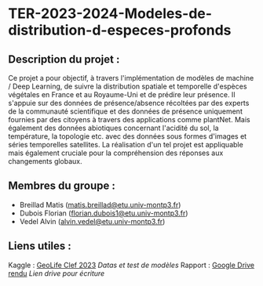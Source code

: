 # TER-2023-2024-Modeles-de-distribution-d-especes-profonds

## Description du projet :

Ce projet a pour objectif, à travers l'implémentation de modèles de machine / Deep Learning, de suivre la distribution spatiale et temporelle d'espèces végétales en France et au Royaume-Uni et de prédire leur présence.
Il s'appuie sur des données de présence/absence récoltées par des experts de la communauté scientifique et des données de présence uniquement fournies par des citoyens à travers des applications comme plantNet. Mais également des données abiotiques concernant l'acidité du sol, la température, la topologie etc. avec des données sous formes d'images et séries temporelles satellites.
La réalisation d'un tel projet est appliquable mais également cruciale pour la compréhension des réponses aux changements globaux. 

## Membres du groupe :

- Breillad Matis (matis.breillad@etu.univ-montp3.fr)
- Dubois Florian (florian.dubois1@etu.univ-montp3.fr)
- Vedel Alvin (alvin.vedel@etu.univ-montp3.fr)

## Liens utiles :

Kaggle : [GeoLife Clef 2023](https://www.kaggle.com/competitions/geolifeclef-2023-lifeclef-2023-x-fgvc10) *Datas et test de modèles*
Rapport : [Google Drive rendu](https://docs.google.com/document/d/1Tl9FDSC_BRKFGO8p-5YY1QgzUnIbTJwKHIysE9BG8QI/edit?pli=1) *Lien drive pour écriture*
